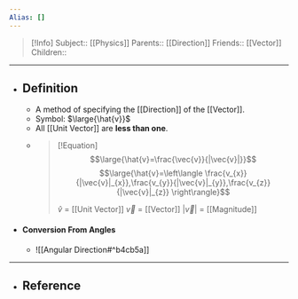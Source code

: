 ```yaml
---
Alias: []
---
```

> [!Info]
> Subject:: [[Physics]]
> Parents:: [[Direction]]
> Friends:: [[Vector]]
> Children:: 
---
- ## Definition
	- A method of specifying the [[Direction]] of the [[Vector]].
	- Symbol: $\large{\hat{v}}$
	- All [[Unit Vector]] are **less than one**.
	- > [!Equation]
	  > $$\large{\hat{v}=\frac{\vec{v}}{|\vec{v}|}}$$
	  > $$\large{\hat{v}=\left\langle \frac{v_{x}}{|\vec{v}|_{x}},\frac{v_{y}}{|\vec{v}|_{y}},\frac{v_{z}}{|\vec{v}|_{z}} \right\rangle}$$
	  > 
	  > $\hat{v}$ = [[Unit Vector]]
	  > $\vec{v}$ = [[Vector]]
	  > $|\vec{v}|$ = [[Magnitude]]
- #### Conversion From Angles
	- ![[Angular Direction#^b4cb5a]]
---
- ## Reference